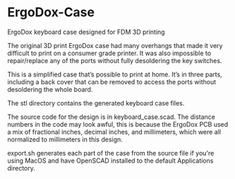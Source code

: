# ErgoDox-Case
ErgoDox keyboard case designed for FDM 3D printing


The original 3D print ErgoDox case had many overhangs that made it very difficult to print on a consumer grade printer. It was also impossible to repair/replace any of the ports without fully desoldering the key switches.

This is a simplified case that’s possible to print at home. It’s in three parts, including a back cover that can be removed to access the ports without desoldering the whole board.


The stl directory contains the generated keyboard case files.

The source code for the design is in keyboard_case.scad. The distance numbers in the code may look awful, this is because the ErgoDox PCB used a mix of fractional inches, decimal inches, and millimeters, which were all normalized to millimeters in this design.

export.sh generates each part of the case from the source file if you're using MacOS and have OpenSCAD installed to the default Applications directory.
